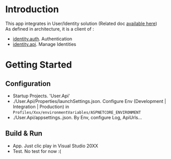 # Introduction 
This app integrates in User/Identity solution (Related doc [available here](Todo))  
As defined in architecture, it is a client of :
* [identity.auth](Todo). Authentication
* [identity.api](Todo). Manage Identities

# Getting Started

## Configuration
* Startup Projects. 'User.Api'
* ./User.Api/Properties/launchSettings.json. Configure Env (Development | Integration | Production) in `Profiles/Xxx/environmentVariables/ASPNETCORE_ENVIRONMENT`
* ./User.Api/appsettings.<env>.json. By Env, configure Log, ApiUrls... 

## Build & Run
* App. Just clic play in Visual Studio 20XX
* Test. No test for now :(